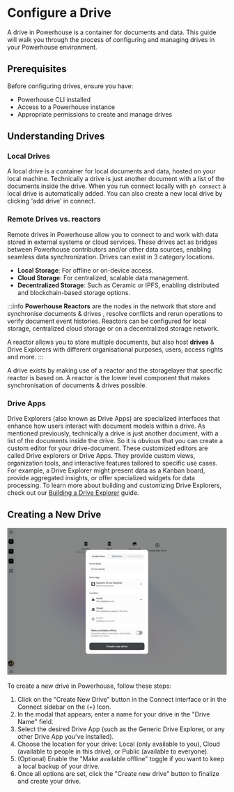 # Configure a Drive

A drive in Powerhouse is a container for documents and data. This guide will walk you through the process of configuring and managing drives in your Powerhouse environment.

## Prerequisites

Before configuring drives, ensure you have:
- Powerhouse CLI installed
- Access to a Powerhouse instance
- Appropriate permissions to create and manage drives

## Understanding Drives

### Local Drives

A local drive is a container for local documents and data, hosted on your local machine. Technically a drive is just another document with a list of the documents inside the drive. When you run connect locally with `ph connect` a local drive is automatically added. You can also create a new local drive by clicking 'add drive' in connect.

### Remote Drives vs. reactors 

Remote drives in Powerhouse allow you to connect to and work with data stored in external systems or cloud services. These drives act as bridges between Powerhouse contributors and/or other data sources, enabling seamless data synchronization. Drives can exist in 3 category locations.

- **Local Storage**: For offline or on-device access.
- **Cloud Storage**: For centralized, scalable data management.
- **Decentralized Storage**: Such as Ceramic or IPFS, enabling distributed and blockchain-based storage options.

:::info
**Powerhouse Reactors** are the nodes in the network that store and synchronise documents & drives , resolve conflicts and rerun operations to verify document event histories. 
Reactors can be configured for local storage, centralized cloud storage or on a decentralized storage network. 

A reactor allows you to store multiple documents, but also host **drives** & Drive Explorers with different organisational purposes, users, access rights and more.
:::

A drive exists by making use of a reactor and the storagelayer that specific reactor is based on. A reactor is the lower level component that makes synchronisation of documents & drives possible. 

### Drive Apps 

Drive Explorers (also known as Drive Apps) are specialized interfaces that enhance how users interact with document models within a drive. As mentioned previously, technically a drive is just another document, with a list of the documents inside the drive. So it is obvious that you can create a custom editor for your drive-document. These customized editors are called Drive explorers or Drive Apps. They provide custom views, organization tools, and interactive features tailored to specific use cases. For example, a Drive Explorer might present data as a Kanban board, provide aggregated insights, or offer specialized widgets for data processing. To learn more about building and customizing Drive Explorers, check out our [Building a Drive Explorer](/docs/academy/BuildingUserExperiences/BuildingADriveExplorer) guide.


## Creating a New Drive

![Create Drive Modal](./images/CreateDrive.png)

To create a new drive in Powerhouse, follow these steps:
1. Click on the "Create New Drive" button in the Connect interface or in the Connect sidebar on the (+) Icon. 
2. In the modal that appears, enter a name for your drive in the "Drive Name" field.
3. Select the desired Drive App (such as the Generic Drive Explorer, or any other Drive App you've installed).
4. Choose the location for your drive: Local (only available to you), Cloud (available to people in this drive), or Public (available to everyone).
5. (Optional) Enable the "Make available offline" toggle if you want to keep a local backup of your drive.
6. Once all options are set, click the "Create new drive" button to finalize and create your drive.

